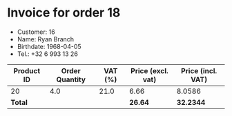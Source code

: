 # Invoice for order 18

- Customer: 16
- Name: Ryan Branch
- Birthdate: 1968-04-05
- Tel.: +32 6 993 13 26

| Product ID | Order Quantity | VAT (%) | Price (excl. vat) | Price (incl. VAT) |
|------------|----------------|---------|-------------------|-------------------|
| 20 | 4.0 | 21.0 | 6.66 | 8.0586 |
| **Total** |                 |         | **26.64**| **32.2344** |


